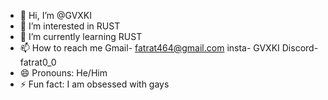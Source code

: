 - 👋 Hi, I’m @GVXKI
- 👀 I’m interested in RUST
- 🌱 I’m currently learning RUST
- 📫 How to reach me       Gmail- fatrat464@gmail.com    insta- GVXKI   Discord- fatrat0_0
- 😄 Pronouns: He/Him
- ⚡ Fun fact: I am obsessed with gays

<!---
GVXKI/GVXKI is a ✨ special ✨ repository because its `README.md` (this file) appears on your GitHub profile.
You can click the Preview link to take a look at your changes.
--->
